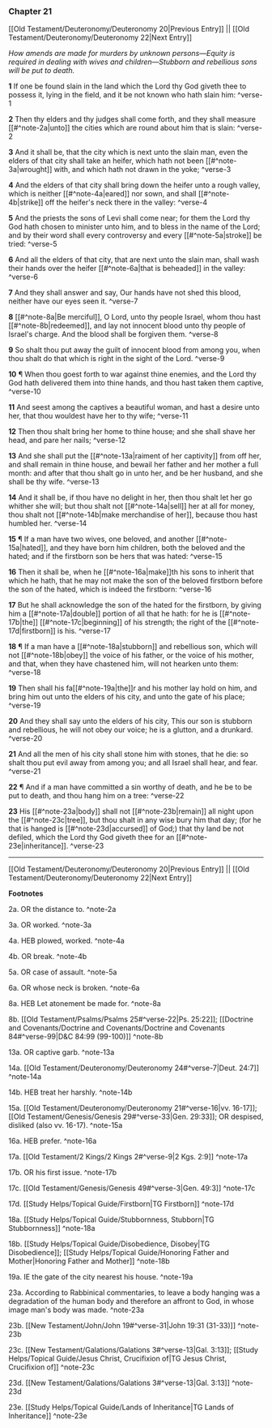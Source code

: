 ### Chapter 21

[[Old Testament/Deuteronomy/Deuteronomy 20|Previous Entry]]  ||  [[Old Testament/Deuteronomy/Deuteronomy 22|Next Entry]]

*How amends are made for murders by unknown persons—Equity is required in dealing with wives and children—Stubborn and rebellious sons will be put to death.*

**1**  If one be found slain in the land which the Lord thy God giveth thee to possess it, lying in the field, and it be not known who hath slain him: ^verse-1

**2**  Then thy elders and thy judges shall come forth, and they shall measure [[#^note-2a|unto]] the cities which are round about him that is slain: ^verse-2

**3**  And it shall be, that the city which is next unto the slain man, even the elders of that city shall take an heifer, which hath not been [[#^note-3a|wrought]] with, and which hath not drawn in the yoke; ^verse-3

**4**  And the elders of that city shall bring down the heifer unto a rough valley, which is neither [[#^note-4a|eared]] nor sown, and shall [[#^note-4b|strike]] off the heifer's neck there in the valley: ^verse-4

**5**  And the priests the sons of Levi shall come near; for them the Lord thy God hath chosen to minister unto him, and to bless in the name of the Lord; and by their word shall every controversy and every [[#^note-5a|stroke]] be tried: ^verse-5

**6**  And all the elders of that city, that are next unto the slain man, shall wash their hands over the heifer [[#^note-6a|that is beheaded]] in the valley: ^verse-6

**7**  And they shall answer and say, Our hands have not shed this blood, neither have our eyes seen it. ^verse-7

**8**  [[#^note-8a|Be merciful]], O Lord, unto thy people Israel, whom thou hast [[#^note-8b|redeemed]], and lay not innocent blood unto thy people of Israel's charge. And the blood shall be forgiven them. ^verse-8

**9**  So shalt thou put away the guilt of innocent blood from among you, when thou shalt do that which is right in the sight of the Lord. ^verse-9

**10**  ¶ When thou goest forth to war against thine enemies, and the Lord thy God hath delivered them into thine hands, and thou hast taken them captive, ^verse-10

**11**  And seest among the captives a beautiful woman, and hast a desire unto her, that thou wouldest have her to thy wife; ^verse-11

**12**  Then thou shalt bring her home to thine house; and she shall shave her head, and pare her nails; ^verse-12

**13**  And she shall put the [[#^note-13a|raiment of her captivity]] from off her, and shall remain in thine house, and bewail her father and her mother a full month: and after that thou shalt go in unto her, and be her husband, and she shall be thy wife. ^verse-13

**14**  And it shall be, if thou have no delight in her, then thou shalt let her go whither she will; but thou shalt not [[#^note-14a|sell]] her at all for money, thou shalt not [[#^note-14b|make merchandise of her]], because thou hast humbled her. ^verse-14

**15**  ¶ If a man have two wives, one beloved, and another [[#^note-15a|hated]], and they have born him children, both the beloved and the hated; and if the firstborn son be hers that was hated: ^verse-15

**16**  Then it shall be, when he [[#^note-16a|make]]th his sons to inherit that which he hath, that he may not make the son of the beloved firstborn before the son of the hated, which is indeed the firstborn: ^verse-16

**17**  But he shall acknowledge the son of the hated for the firstborn, by giving him a [[#^note-17a|double]] portion of all that he hath: for he is [[#^note-17b|the]] [[#^note-17c|beginning]] of his strength; the right of the [[#^note-17d|firstborn]] is his. ^verse-17

**18**  ¶ If a man have a [[#^note-18a|stubborn]] and rebellious son, which will not [[#^note-18b|obey]] the voice of his father, or the voice of his mother, and that, when they have chastened him, will not hearken unto them: ^verse-18

**19**  Then shall his fa[[#^note-19a|the]]r and his mother lay hold on him, and bring him out unto the elders of his city, and unto the gate of his place; ^verse-19

**20**  And they shall say unto the elders of his city, This our son is stubborn and rebellious, he will not obey our voice; he is a glutton, and a drunkard. ^verse-20

**21**  And all the men of his city shall stone him with stones, that he die: so shalt thou put evil away from among you; and all Israel shall hear, and fear. ^verse-21

**22**  ¶ And if a man have committed a sin worthy of death, and he be to be put to death, and thou hang him on a tree: ^verse-22

**23**  His [[#^note-23a|body]] shall not [[#^note-23b|remain]] all night upon the [[#^note-23c|tree]], but thou shalt in any wise bury him that day; (for he that is hanged is [[#^note-23d|accursed]] of God;) that thy land be not defiled, which the Lord thy God giveth thee for an [[#^note-23e|inheritance]]. ^verse-23


---
[[Old Testament/Deuteronomy/Deuteronomy 20|Previous Entry]]  ||  [[Old Testament/Deuteronomy/Deuteronomy 22|Next Entry]]


**Footnotes**


2a. OR the distance to. ^note-2a

3a. OR worked. ^note-3a

4a. HEB plowed, worked. ^note-4a

4b. OR break. ^note-4b

5a. OR case of assault. ^note-5a

6a. OR whose neck is broken. ^note-6a

8a. HEB Let atonement be made for. ^note-8a

8b. [[Old Testament/Psalms/Psalms 25#^verse-22|Ps. 25:22]]; [[Doctrine and Covenants/Doctrine and Covenants/Doctrine and Covenants 84#^verse-99|D&C 84:99 (99-100)]] ^note-8b

13a. OR captive garb. ^note-13a

14a. [[Old Testament/Deuteronomy/Deuteronomy 24#^verse-7|Deut. 24:7]] ^note-14a

14b. HEB treat her harshly. ^note-14b

15a. [[Old Testament/Deuteronomy/Deuteronomy 21#^verse-16|vv. 16-17]]; [[Old Testament/Genesis/Genesis 29#^verse-33|Gen. 29:33]]; OR despised, disliked (also vv. 16-17).  ^note-15a

16a. HEB prefer. ^note-16a

17a. [[Old Testament/2 Kings/2 Kings 2#^verse-9|2 Kgs. 2:9]] ^note-17a

17b. OR his first issue. ^note-17b

17c. [[Old Testament/Genesis/Genesis 49#^verse-3|Gen. 49:3]] ^note-17c

17d. [[Study Helps/Topical Guide/Firstborn|TG Firstborn]] ^note-17d

18a. [[Study Helps/Topical Guide/Stubbornness, Stubborn|TG Stubbornness]] ^note-18a

18b. [[Study Helps/Topical Guide/Disobedience, Disobey|TG Disobedience]]; [[Study Helps/Topical Guide/Honoring Father and Mother|Honoring Father and Mother]] ^note-18b

19a. IE the gate of the city nearest his house. ^note-19a

23a. According to Rabbinical commentaries, to leave a body hanging was a degradation of the human body and therefore an affront to God, in whose image man's body was made. ^note-23a

23b. [[New Testament/John/John 19#^verse-31|John 19:31 (31-33)]] ^note-23b

23c. [[New Testament/Galations/Galations 3#^verse-13|Gal. 3:13]]; [[Study Helps/Topical Guide/Jesus Christ, Crucifixion of|TG Jesus Christ, Crucifixion of]] ^note-23c

23d. [[New Testament/Galations/Galations 3#^verse-13|Gal. 3:13]] ^note-23d

23e. [[Study Helps/Topical Guide/Lands of Inheritance|TG Lands of Inheritance]] ^note-23e